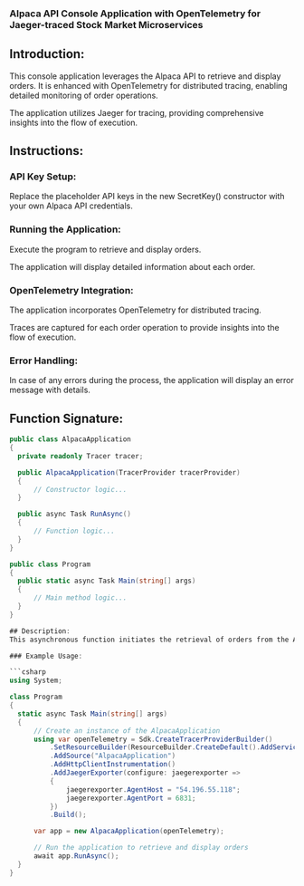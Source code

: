 ### Alpaca API Console Application with OpenTelemetry for Jaeger-traced Stock Market Microservices

## Introduction:

This console application leverages the Alpaca API to retrieve and display orders. It is enhanced with OpenTelemetry for distributed tracing, enabling detailed monitoring of order operations. 

The application utilizes Jaeger for tracing, providing comprehensive insights into the flow of execution.

## Instructions:

### API Key Setup:

Replace the placeholder API keys in the new SecretKey() constructor with your own Alpaca API credentials.

### Running the Application:

Execute the program to retrieve and display orders.

The application will display detailed information about each order.

### OpenTelemetry Integration:

The application incorporates OpenTelemetry for distributed tracing.

Traces are captured for each order operation to provide insights into the flow of execution.

### Error Handling:

In case of any errors during the process, the application will display an error message with details.

## Function Signature:

  ```csharp
public class AlpacaApplication
{
    private readonly Tracer tracer;

    public AlpacaApplication(TracerProvider tracerProvider)
    {
        // Constructor logic...
    }

    public async Task RunAsync()
    {
        // Function logic...
    }
}

public class Program
{
    public static async Task Main(string[] args)
    {
        // Main method logic...
    }
}

## Description:
This asynchronous function initiates the retrieval of orders from the Alpaca API. For each order, it captures distributed traces using OpenTelemetry.

### Example Usage:

```csharp
using System;

class Program
{
    static async Task Main(string[] args)
    {
        // Create an instance of the AlpacaApplication
        using var openTelemetry = Sdk.CreateTracerProviderBuilder()
            .SetResourceBuilder(ResourceBuilder.CreateDefault().AddService("Order History"))
            .AddSource("AlpacaApplication")
            .AddHttpClientInstrumentation()
            .AddJaegerExporter(configure: jaegerexporter =>
            {
                jaegerexporter.AgentHost = "54.196.55.118";
                jaegerexporter.AgentPort = 6831;
            })
            .Build();

        var app = new AlpacaApplication(openTelemetry);

        // Run the application to retrieve and display orders
        await app.RunAsync();
    }
}
